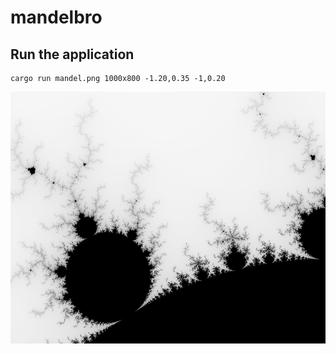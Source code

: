 # mandelbro

## Run the application

```
cargo run mandel.png 1000x800 -1.20,0.35 -1,0.20
```

![Example output](mandel.png)
